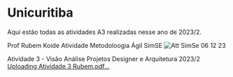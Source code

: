 # Unicuritiba
Aqui estão todas as atividades A3 realizadas nesse ano de 2023/2.

Prof Rubem Koide
Atividade Metodoloogia Ágil SimSE
![Att SimSe 06 12 23](https://github.com/StephanyMachado/Unicuritiba/assets/129081324/adcce03b-6b7b-4189-9edc-5a0171ea1def)


Atividade 3 - Visão Análise Projetos Designer e Arquitetura 2023/2
[Uploading Atividade 3 Rubem.pdf…]()
